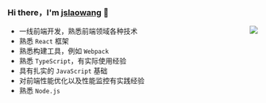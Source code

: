 ### Hi there，I'm [jslaowang](https://jslaowang.com) 👋 

<img align="right" src="https://github-readme-stats.vercel.app/api?username=jslaowang&show_icons=true&hide_border=true&theme=react" />

- 一线前端开发，熟悉前端领域各种技术
- 熟悉 `React` 框架
- 熟悉构建工具，例如 `Webpack`
- 熟悉 `TypeScript`，有实际使用经验
- 具有扎实的 `JavaScript` 基础
- 对前端性能优化以及性能监控有实践经验
- 熟悉 `Node.js`
